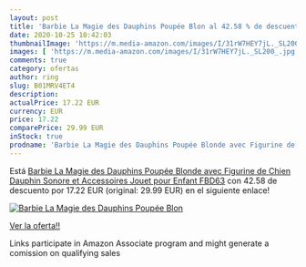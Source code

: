 ```yaml
---
layout: post
title: 'Barbie La Magie des Dauphins Poupée Blon al 42.58 % de descuento'
date: 2020-10-25 10:42:03
thumbnailImage: 'https://m.media-amazon.com/images/I/31rW7HEY7jL._SL200_.jpg'
images: [ 'https://m.media-amazon.com/images/I/31rW7HEY7jL._SL200_.jpg' ]
comments: true
category: ofertas
author: ring
slug: B01MRV4ET4
description:
actualPrice: 17.22 EUR
currency: EUR
price: 17.22
comparePrice: 29.99 EUR
inStock: true
prodname: 'Barbie La Magie des Dauphins Poupée Blonde avec Figurine de Chien  Dauphin Sonore  et Accessoires  Jouet pour Enfant  FBD63'
---
```


Está [Barbie La Magie des Dauphins Poupée Blonde avec Figurine de Chien  Dauphin Sonore  et Accessoires  Jouet pour Enfant  FBD63](https://www.amazon.fr/dp/B01MRV4ET4/?tag=tolees0d-21) con 42.58 de descuento por 17.22 EUR (original: 29.99 EUR) en el siguiente enlace!

[![Barbie La Magie des Dauphins Poupée Blon](https://m.media-amazon.com/images/I/31rW7HEY7jL._SL200_.jpg)](https://www.amazon.fr/dp/B01MRV4ET4/?tag=tolees0d-21)

[Ver la oferta!!](https://www.amazon.fr/dp/B01MRV4ET4/?tag=tolees0d-21)

Links participate in Amazon Associate program and might generate a comission on qualifying sales


